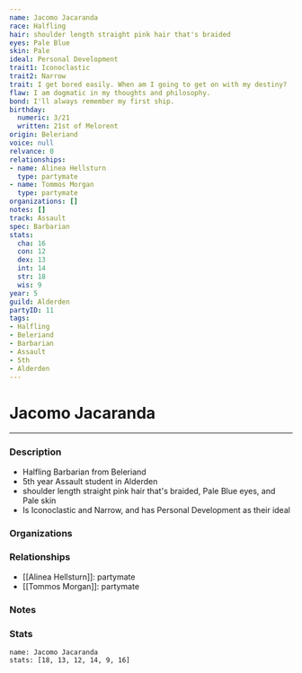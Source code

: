 ```yaml
---
name: Jacomo Jacaranda
race: Halfling
hair: shoulder length straight pink hair that's braided
eyes: Pale Blue
skin: Pale
ideal: Personal Development
trait1: Iconoclastic
trait2: Narrow
trait: I get bored easily. When am I going to get on with my destiny?
flaw: I am dogmatic in my thoughts and philosophy.
bond: I'll always remember my first ship.
birthday:
  numeric: 3/21
  written: 21st of Melorent
origin: Beleriand
voice: null
relvance: 0
relationships:
- name: Alinea Hellsturn
  type: partymate
- name: Tommos Morgan
  type: partymate
organizations: []
notes: []
track: Assault
spec: Barbarian
stats:
  cha: 16
  con: 12
  dex: 13
  int: 14
  str: 18
  wis: 9
year: 5
guild: Alderden
partyID: 11
tags:
- Halfling
- Beleriand
- Barbarian
- Assault
- 5th
- Alderden
---
```

# Jacomo Jacaranda
---
### Description
- Halfling Barbarian from Beleriand
- 5th year Assault student in Alderden
- shoulder length straight pink hair that's braided, Pale Blue eyes, and Pale skin
- Is Iconoclastic and Narrow, and has Personal Development as their ideal

### Organizations

### Relationships
- [[Alinea Hellsturn]]: partymate
- [[Tommos Morgan]]: partymate

### Notes

### Stats
```statblock
name: Jacomo Jacaranda
stats: [18, 13, 12, 14, 9, 16]
```